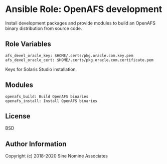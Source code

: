 # Ansible Role: OpenAFS development

Install development packages and provide modules to build an OpenAFS binary
distribution from source code.

## Role Variables

    afs_devel_oracle_key: $HOME/.certs/pkg.oracle.com.key.pem
    afs_devel_oracle_cert: $HOME/.certs/pkg.oracle.com.certificate.pem

Keys for Solaris Studio installation.

## Modules

    openafs_build: Build OpenAFS binaries
    openafs_install: Install OpenAFS binaries

## License

BSD

## Author Information

Copyright (c) 2018-2020 Sine Nomine Associates
